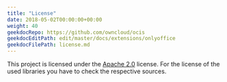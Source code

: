 ```yaml
---
title: "License"
date: 2018-05-02T00:00:00+00:00
weight: 40
geekdocRepo: https://github.com/owncloud/ocis
geekdocEditPath: edit/master/docs/extensions/onlyoffice
geekdocFilePath: license.md
---
```


This project is licensed under the [Apache 2.0](https://github.com/owncloud/ocis/onlyoffice/blob/master/LICENSE) license. For the license of the used libraries you have to check the respective sources.
